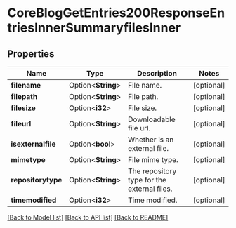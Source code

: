 # CoreBlogGetEntries200ResponseEntriesInnerSummaryfilesInner

## Properties

Name | Type | Description | Notes
------------ | ------------- | ------------- | -------------
**filename** | Option<**String**> | File name. | [optional]
**filepath** | Option<**String**> | File path. | [optional]
**filesize** | Option<**i32**> | File size. | [optional]
**fileurl** | Option<**String**> | Downloadable file url. | [optional]
**isexternalfile** | Option<**bool**> | Whether is an external file. | [optional]
**mimetype** | Option<**String**> | File mime type. | [optional]
**repositorytype** | Option<**String**> | The repository type for the external files. | [optional]
**timemodified** | Option<**i32**> | Time modified. | [optional]

[[Back to Model list]](../README.md#documentation-for-models) [[Back to API list]](../README.md#documentation-for-api-endpoints) [[Back to README]](../README.md)


